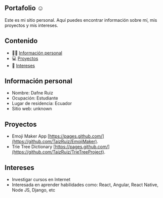 ## Portafolio ☺️
Este es mi sitio personal. Aquí puedes encontrar información sobre mí, mis
proyectos y mis intereses.
## Contenido
* 🙋‍♀️ [Información personal](#información-personal) 
* 💻 [Proyectos](#proyectos)  
* 💎 [Intereses](#intereses) 
## Información personal
* Nombre: Dafne Ruiz
* Ocupación: Estudiante
* Lugar de residencia: Ecuador 
* Sitio web: unknown
## Proyectos
* Emoji Maker App [https://pages.github.com/](https://github.com/TaizRuiz/EmojiMaker).
* Trie Tree Dictionary  [https://pages.github.com/](https://github.com/TaizRuiz/TrieTreeProject). 
## Intereses
* Investigar cursos en Internet
* Interesada en aprender habilidades como: React, Angular, React Native, Node JS, Django, etc 
